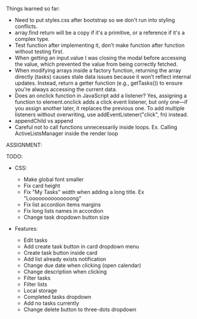 Things learned so far:

- Need to put styles.css after bootstrap so we don't run into styling conflicts.
- array.find return will be a copy if it's a primitive, or a reference if it's a complex type.
- Test function after implementing it, don't make function after function without testing first.
- When getting an input.value I was closing the modal before accessing the value, which prevented the value from being correctly fetched.
- When modifying arrays inside a factory function, returning the array directly (tasks) causes stale data issues because it won’t reflect internal updates. Instead, return a getter function (e.g., getTasks()) to ensure you're always accessing the current data.
- Does an onclick function in JavaScript add a listener? Yes, assigning a function to element.onclick adds a click event listener, but only one—if you assign another later, it replaces the previous one. To add multiple listeners without overwriting, use addEventListener("click", fn) instead.
- appendChild vs append
- Careful not to call functions unnecessarily inside loops. Ex. Calling ActiveListsManager inside the render loop

ASSIGNMENT:

TODO:

- CSS:

  - Make global font smaller
  - Fix card height
  - Fix "My Tasks" width when adding a long title. Ex "Loooooooooooooong"
  - Fix list accordion items margins
  - Fix long lists names in accordion
  - Change task dropdown button size

- Features:

  - Edit tasks
  - Add create task button in card dropdown menu
  - Create task button inside card
  - Add list already exists notification
  - Change due date when clicking (open calendar)
  - Change description when clicking
  - Filter tasks
  - Filter lists
  - Local storage
  - Completed tasks dropdown
  - Add no tasks currently
  - Change delete button to three-dots dropdown
